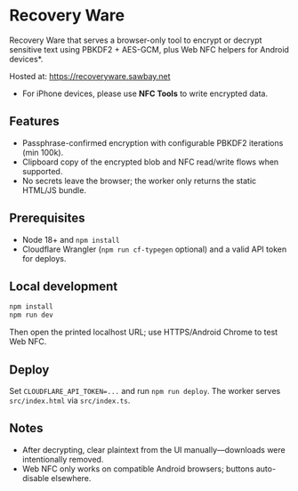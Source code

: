 # Recovery Ware
Recovery Ware that serves a browser-only tool to encrypt or decrypt sensitive text using PBKDF2 + AES-GCM, plus Web NFC helpers for Android devices*.

Hosted at: https://recoveryware.sawbay.net

* For iPhone devices, please use **NFC Tools** to write encrypted data.
## Features
- Passphrase-confirmed encryption with configurable PBKDF2 iterations (min 100k).
- Clipboard copy of the encrypted blob and NFC read/write flows when supported.
- No secrets leave the browser; the worker only returns the static HTML/JS bundle.

## Prerequisites
- Node 18+ and `npm install`
- Cloudflare Wrangler (`npm run cf-typegen` optional) and a valid API token for deploys.

## Local development
```bash
npm install
npm run dev
```
Then open the printed localhost URL; use HTTPS/Android Chrome to test Web NFC.

## Deploy
Set `CLOUDFLARE_API_TOKEN=...` and run `npm run deploy`. The worker serves `src/index.html` via `src/index.ts`.

## Notes
- After decrypting, clear plaintext from the UI manually—downloads were intentionally removed.
- Web NFC only works on compatible Android browsers; buttons auto-disable elsewhere.
